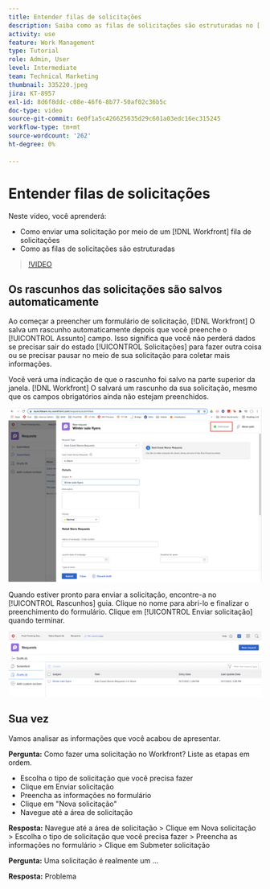 ```yaml
---
title: Entender filas de solicitações
description: Saiba como as filas de solicitações são estruturadas no [!DNL  Workfront] e como enviar uma solicitação.
activity: use
feature: Work Management
type: Tutorial
role: Admin, User
level: Intermediate
team: Technical Marketing
thumbnail: 335220.jpeg
jira: KT-8957
exl-id: 8d6f8ddc-c08e-46f6-8b77-50af02c36b5c
doc-type: video
source-git-commit: 6e0f1a5c426625635d29c601a03edc16ec315245
workflow-type: tm+mt
source-wordcount: '262'
ht-degree: 0%

---
```


# Entender filas de solicitações

Neste vídeo, você aprenderá:

* Como enviar uma solicitação por meio de um [!DNL  Workfront] fila de solicitações
* Como as filas de solicitações são estruturadas

>[!VIDEO](https://video.tv.adobe.com/v/335220/?quality=12&learn=on)

## Os rascunhos das solicitações são salvos automaticamente

Ao começar a preencher um formulário de solicitação, [!DNL Workfront] O salva um rascunho automaticamente depois que você preenche o [!UICONTROL Assunto] campo. Isso significa que você não perderá dados se precisar sair do estado [!UICONTROL Solicitações] para fazer outra coisa ou se precisar pausar no meio de sua solicitação para coletar mais informações.

Você verá uma indicação de que o rascunho foi salvo na parte superior da janela. [!DNL Workfront] O salvará um rascunho da sua solicitação, mesmo que os campos obrigatórios ainda não estejam preenchidos.

![imagem de um rascunho de criação de solicitação](assets/queue-mgt-make-a-request-draft-1.png)

Quando estiver pronto para enviar a solicitação, encontre-a no [!UICONTROL Rascunhos] guia. Clique no nome para abri-lo e finalizar o preenchimento do formulário. Clique em [!UICONTROL Enviar solicitação] quando terminar.

![imagem de chamada de um rascunho de solicitação](assets/queue-mgt-make-a-request-draft-2.png)

## Sua vez

Vamos analisar as informações que você acabou de apresentar.

**Pergunta:** Como fazer uma solicitação no Workfront? Liste as etapas em ordem.

* Escolha o tipo de solicitação que você precisa fazer
* Clique em Enviar solicitação
* Preencha as informações no formulário
* Clique em &quot;Nova solicitação&quot;
* Navegue até a área de solicitação


**Resposta:** Navegue até a área de solicitação > Clique em Nova solicitação > Escolha o tipo de solicitação que você precisa fazer > Preencha as informações no formulário > Clique em Submeter solicitação

**Pergunta:** Uma solicitação é realmente um ...

**Resposta:** Problema

<!---
You can also access request drafts from the [!UICONTROL Select a Request Type] menu at the top of the window. Select an option from the [!UICONTROL Recent Drafts] section, or start a new request by picking a queue from the [!UICONTROL New Requests] section. Fill everything out like normal, then submit the request.

<!---
image
--->

<!---
Let's take a minute to review the information you were just presented.

How do you make a request in Workfront? List the steps in order.
Choose the request type you need to make
Click Submit request
Fill out the information on the form
Click "New Request"
Navigate to the request area

Answer: Navigate to the request area>Click New Request>Choose the request type you need to make>Fill out the information on the form>Click Submit request

A request is really an......

Answer: Issue
--->
